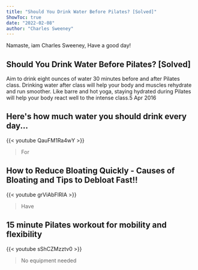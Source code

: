 ```yaml
---
title: "Should You Drink Water Before Pilates? [Solved]"
ShowToc: true 
date: "2022-02-08"
author: "Charles Sweeney" 
---
```


Namaste, iam Charles Sweeney, Have a good day!
## Should You Drink Water Before Pilates? [Solved]
Aim to drink eight ounces of water 30 minutes before and after Pilates class. Drinking water after class will help your body and muscles rehydrate and run smoother. Like barre and hot yoga, staying hydrated during Pilates will help your body react well to the intense class.5 Apr 2016

## Here's how much water you should drink every day...
{{< youtube QauFM1Ra4wY >}}
>For

## How to Reduce Bloating Quickly - Causes of Bloating and Tips to Debloat Fast!!
{{< youtube grViAbFlRIA >}}
>Have 

## 15 minute Pilates workout for mobility and flexibility
{{< youtube sShCZMzztv0 >}}
>No equipment needed 

